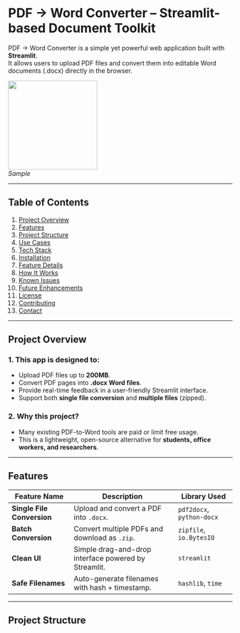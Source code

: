 # PDF → Word Converter – Streamlit-based Document Toolkit
PDF → Word Converter is a simple yet powerful web application built with **Streamlit**.  
It allows users to upload PDF files and convert them into editable Word documents (.docx) directly in the browser.

<p align="left">
  
  <img src="static/demo.png" width="200"><br/>
  <i>Sample </i>
</p>

---

## Table of Contents

1. [Project Overview](#-project-overview)  
2. [Features](#-features)  
3. [Project Structure](#-project-structure)  
4. [Use Cases](#-use-cases)  
5. [Tech Stack](#-tech-stack)  
6. [Installation](#-installation)  
7. [Feature Details](#-feature-details)  
8. [How It Works](#-how-it-works)  
9. [Known Issues](#-known-issues)  
10. [Future Enhancements](#-future-enhancements)  
11. [License](#-license)  
12. [Contributing](#-contributing)  
13. [Contact](#-contact)  

---

## Project Overview

### 1. This app is designed to:
- Upload PDF files up to **200MB**.  
- Convert PDF pages into **.docx Word files**.  
- Provide real-time feedback in a user-friendly Streamlit interface.  
- Support both **single file conversion** and **multiple files** (zipped).  

### 2. Why this project?
- Many existing PDF-to-Word tools are paid or limit free usage.  
- This is a lightweight, open-source alternative for **students, office workers, and researchers**.  

---

## Features

| Feature Name              | Description                                      | Library Used |
|----------------------------|--------------------------------------------------|--------------|
| **Single File Conversion** | Upload and convert a PDF into `.docx`.           | `pdf2docx`, `python-docx` |
| **Batch Conversion**       | Convert multiple PDFs and download as `.zip`.    | `zipfile`, `io.BytesIO` |
| **Clean UI**               | Simple drag-and-drop interface powered by Streamlit. | `streamlit` |
| **Safe Filenames**         | Auto-generate filenames with hash + timestamp.   | `hashlib`, `time` |

---

## Project Structure
